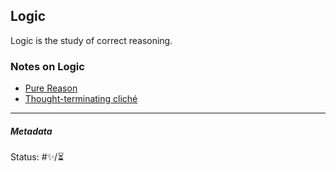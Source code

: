 ## Logic

Logic is the study of correct reasoning.

### Notes on Logic

* [Pure Reason](Pure%20Reason.md)
* [Thought-terminating cliché](Thought-terminating%20clich%C3%A9.md)

---

##### Metadata

Status: #✨/⏳ 
